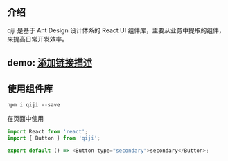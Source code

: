 ## 介绍

qiji 是基于 Ant Design 设计体系的 React UI 组件库，主要从业务中提取的组件，来提高日常开发效率。
## demo: [添加链接描述](https://qiji.netlify.app/components/qui-button)


## 使用组件库

```
npm i qiji --save
```

在页面中使用

```js
import React from 'react';
import { Button } from 'qiji';

export default () => <Button type="secondary">secondary</Button>;
```
